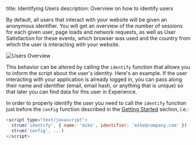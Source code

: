 title: Identifying Users
description: Overview on how to identify users

By default, all users that interact with your website will be given an anonymous identifier. You will get an overview of the number of sessions for each given user, page loads and network requests, as well as User Satisfaction for these events, which browser was used and the country from which the user is interacting with your website. 

<img
  class="content-modal-image"
  alt="Users Overview"
  src="../../images/experience/users.png"
  title="Users Overview"
/>

This behavior can be altered by calling the `identify` function that allows you to inform the script about the user's identity. Here's an example. If the user interacting with your application is already logged in, you can pass along their name and identifier (email, email hash, or anything that is unique) so that later you can find data for this user in Experience.

In order to properly identify the user you need to call the `identify` function just before the `config` function described in the [Getting Started](getting-started.md) section, i.e.:

```javascript
<script type="text/javascript">
  strum('identify', { name: 'mike', identifier: 'mike@company.com' })
  strum('config', ...)
</script>
```
